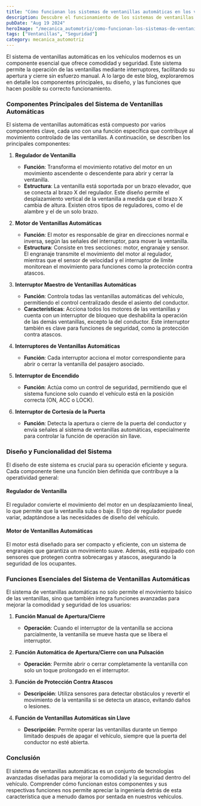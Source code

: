 ```yaml
---
title: "Cómo funcionan los sistemas de ventanillas automáticas en los vehículos modernos"
description: Descubre el funcionamiento de los sistemas de ventanillas automáticas en los coches modernos, incluyendo sus componentes clave y funciones avanzadas como la protección contra atascos y la operación sin llave
pubDate: "Aug 19 2024"
heroImage: "/mecanica_automotriz/como-funcionan-los-sistemas-de-ventanillas.webp"
tags: ["Ventanillas", "Seguridad"]
category: mecanica_automotriz
---
```


El sistema de ventanillas automáticas en los vehículos modernos es un componente esencial que ofrece comodidad y seguridad. Este sistema permite la operación de las ventanillas mediante interruptores, facilitando su apertura y cierre sin esfuerzo manual. A lo largo de este blog, exploraremos en detalle los componentes principales, su diseño, y las funciones que hacen posible su correcto funcionamiento.

### Componentes Principales del Sistema de Ventanillas Automáticas

El sistema de ventanillas automáticas está compuesto por varios componentes clave, cada uno con una función específica que contribuye al movimiento controlado de las ventanillas. A continuación, se describen los principales componentes:

1. **Regulador de Ventanilla**

   - **Función**: Transforma el movimiento rotativo del motor en un movimiento ascendente o descendente para abrir y cerrar la ventanilla.
   - **Estructura**: La ventanilla está soportada por un brazo elevador, que se conecta al brazo X del regulador. Este diseño permite el desplazamiento vertical de la ventanilla a medida que el brazo X cambia de altura. Existen otros tipos de reguladores, como el de alambre y el de un solo brazo.

2. **Motor de Ventanillas Automáticas**

   - **Función**: El motor es responsable de girar en direcciones normal e inversa, según las señales del interruptor, para mover la ventanilla.
   - **Estructura**: Consiste en tres secciones: motor, engranaje y sensor. El engranaje transmite el movimiento del motor al regulador, mientras que el sensor de velocidad y el interruptor de límite monitorean el movimiento para funciones como la protección contra atascos.

3. **Interruptor Maestro de Ventanillas Automáticas**

   - **Función**: Controla todas las ventanillas automáticas del vehículo, permitiendo el control centralizado desde el asiento del conductor.
   - **Características**: Acciona todos los motores de las ventanillas y cuenta con un interruptor de bloqueo que deshabilita la operación de las demás ventanillas, excepto la del conductor. Este interruptor también es clave para funciones de seguridad, como la protección contra atascos.

4. **Interruptores de Ventanillas Automáticas**

   - **Función**: Cada interruptor acciona el motor correspondiente para abrir o cerrar la ventanilla del pasajero asociado.

5. **Interruptor de Encendido**

   - **Función**: Actúa como un control de seguridad, permitiendo que el sistema funcione solo cuando el vehículo está en la posición correcta (ON, ACC o LOCK).

6. **Interruptor de Cortesía de la Puerta**
   - **Función**: Detecta la apertura o cierre de la puerta del conductor y envía señales al sistema de ventanillas automáticas, especialmente para controlar la función de operación sin llave.

### Diseño y Funcionalidad del Sistema

El diseño de este sistema es crucial para su operación eficiente y segura. Cada componente tiene una función bien definida que contribuye a la operatividad general:

#### Regulador de Ventanilla

El regulador convierte el movimiento del motor en un desplazamiento lineal, lo que permite que la ventanilla suba o baje. El tipo de regulador puede variar, adaptándose a las necesidades de diseño del vehículo.

#### Motor de Ventanillas Automáticas

El motor está diseñado para ser compacto y eficiente, con un sistema de engranajes que garantiza un movimiento suave. Además, está equipado con sensores que protegen contra sobrecargas y atascos, asegurando la seguridad de los ocupantes.

### Funciones Esenciales del Sistema de Ventanillas Automáticas

El sistema de ventanillas automáticas no solo permite el movimiento básico de las ventanillas, sino que también integra funciones avanzadas para mejorar la comodidad y seguridad de los usuarios:

1. **Función Manual de Apertura/Cierre**
   - **Operación**: Cuando el interruptor de la ventanilla se acciona parcialmente, la ventanilla se mueve hasta que se libera el interruptor.
2. **Función Automática de Apertura/Cierre con una Pulsación**

   - **Operación**: Permite abrir o cerrar completamente la ventanilla con solo un toque prolongado en el interruptor.

3. **Función de Protección Contra Atascos**

   - **Descripción**: Utiliza sensores para detectar obstáculos y revertir el movimiento de la ventanilla si se detecta un atasco, evitando daños o lesiones.

4. **Función de Ventanillas Automáticas sin Llave**
   - **Descripción**: Permite operar las ventanillas durante un tiempo limitado después de apagar el vehículo, siempre que la puerta del conductor no esté abierta.

### Conclusión

El sistema de ventanillas automáticas es un conjunto de tecnologías avanzadas diseñadas para mejorar la comodidad y la seguridad dentro del vehículo. Comprender cómo funcionan estos componentes y sus respectivas funciones nos permite apreciar la ingeniería detrás de esta característica que a menudo damos por sentada en nuestros vehículos.
